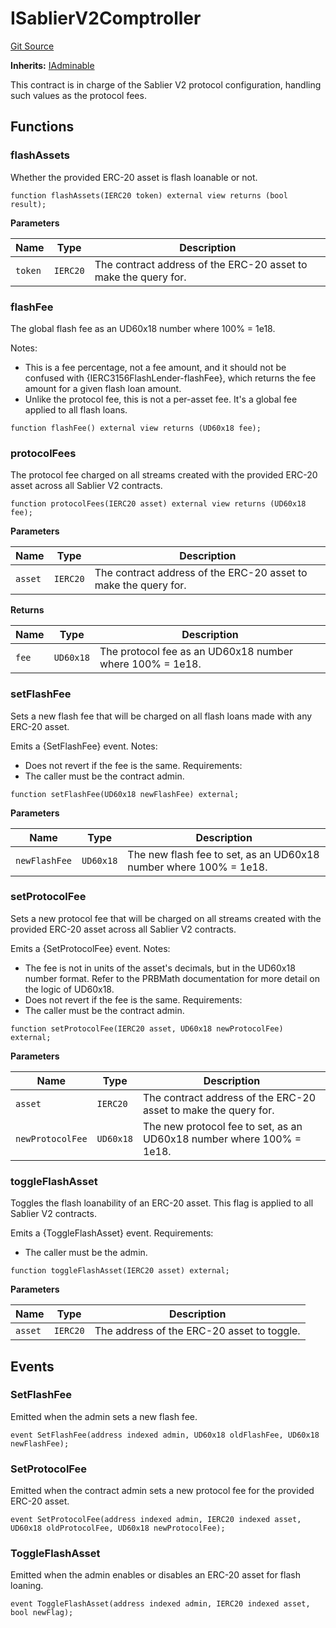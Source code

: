 # ISablierV2Comptroller

[Git Source](https://github.com/sablierhq/v2-core/blob/e69c450f9b8808e324f31933450818ca28d0800b/docs/contracts/v2/reference/core/interfaces)

**Inherits:** [IAdminable](/docs/contracts/v2/reference/core/interfaces/interface.IAdminable.md)

This contract is in charge of the Sablier V2 protocol configuration, handling such values as the protocol fees.

## Functions

### flashAssets

Whether the provided ERC-20 asset is flash loanable or not.

```solidity
function flashAssets(IERC20 token) external view returns (bool result);
```

**Parameters**

| Name    | Type     | Description                                                     |
| ------- | -------- | --------------------------------------------------------------- |
| `token` | `IERC20` | The contract address of the ERC-20 asset to make the query for. |

### flashFee

The global flash fee as an UD60x18 number where 100% = 1e18.

Notes:

- This is a fee percentage, not a fee amount, and it should not be confused with {IERC3156FlashLender-flashFee}, which
  returns the fee amount for a given flash loan amount.
- Unlike the protocol fee, this is not a per-asset fee. It's a global fee applied to all flash loans.

```solidity
function flashFee() external view returns (UD60x18 fee);
```

### protocolFees

The protocol fee charged on all streams created with the provided ERC-20 asset across all Sablier V2 contracts.

```solidity
function protocolFees(IERC20 asset) external view returns (UD60x18 fee);
```

**Parameters**

| Name    | Type     | Description                                                     |
| ------- | -------- | --------------------------------------------------------------- |
| `asset` | `IERC20` | The contract address of the ERC-20 asset to make the query for. |

**Returns**

| Name  | Type      | Description                                              |
| ----- | --------- | -------------------------------------------------------- |
| `fee` | `UD60x18` | The protocol fee as an UD60x18 number where 100% = 1e18. |

### setFlashFee

Sets a new flash fee that will be charged on all flash loans made with any ERC-20 asset.

Emits a {SetFlashFee} event. Notes:

- Does not revert if the fee is the same. Requirements:
- The caller must be the contract admin.

```solidity
function setFlashFee(UD60x18 newFlashFee) external;
```

**Parameters**

| Name          | Type      | Description                                                       |
| ------------- | --------- | ----------------------------------------------------------------- |
| `newFlashFee` | `UD60x18` | The new flash fee to set, as an UD60x18 number where 100% = 1e18. |

### setProtocolFee

Sets a new protocol fee that will be charged on all streams created with the provided ERC-20 asset across all Sablier V2
contracts.

Emits a {SetProtocolFee} event. Notes:

- The fee is not in units of the asset's decimals, but in the UD60x18 number format. Refer to the PRBMath documentation
  for more detail on the logic of UD60x18.
- Does not revert if the fee is the same. Requirements:
- The caller must be the contract admin.

```solidity
function setProtocolFee(IERC20 asset, UD60x18 newProtocolFee) external;
```

**Parameters**

| Name             | Type      | Description                                                          |
| ---------------- | --------- | -------------------------------------------------------------------- |
| `asset`          | `IERC20`  | The contract address of the ERC-20 asset to make the query for.      |
| `newProtocolFee` | `UD60x18` | The new protocol fee to set, as an UD60x18 number where 100% = 1e18. |

### toggleFlashAsset

Toggles the flash loanability of an ERC-20 asset. This flag is applied to all Sablier V2 contracts.

Emits a {ToggleFlashAsset} event. Requirements:

- The caller must be the admin.

```solidity
function toggleFlashAsset(IERC20 asset) external;
```

**Parameters**

| Name    | Type     | Description                                |
| ------- | -------- | ------------------------------------------ |
| `asset` | `IERC20` | The address of the ERC-20 asset to toggle. |

## Events

### SetFlashFee

Emitted when the admin sets a new flash fee.

```solidity
event SetFlashFee(address indexed admin, UD60x18 oldFlashFee, UD60x18 newFlashFee);
```

### SetProtocolFee

Emitted when the contract admin sets a new protocol fee for the provided ERC-20 asset.

```solidity
event SetProtocolFee(address indexed admin, IERC20 indexed asset, UD60x18 oldProtocolFee, UD60x18 newProtocolFee);
```

### ToggleFlashAsset

Emitted when the admin enables or disables an ERC-20 asset for flash loaning.

```solidity
event ToggleFlashAsset(address indexed admin, IERC20 indexed asset, bool newFlag);
```
